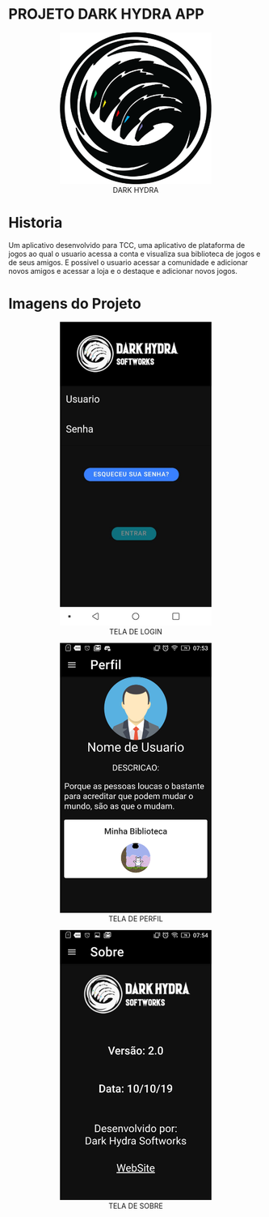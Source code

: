 # PROJETO DARK HYDRA APP

<p align="center">
<img src="/src/assets/icon/hydra-logo.png" width="300px"><br>
DARK HYDRA
</p>

# Historia
Um aplicativo desenvolvido para TCC, uma aplicativo de plataforma de jogos ao qual o usuario acessa a conta e visualiza sua biblioteca de jogos e de seus amigos.
E possivel o usuario acessar a comunidade e adicionar novos amigos e acessar a loja e o destaque e adicionar novos jogos.

# Imagens do Projeto
<p align="center">
<img src="/ajuda/telalogin.jpg" width="300px"><br>
TELA DE LOGIN
</p>
<p align="center">
<img src="/ajuda/perfil.png" width="300px"><br>
TELA DE PERFIL
</p>
<p align="center">
<img src="/ajuda/sobre.png" width="300px"><br>
TELA DE SOBRE
</p>